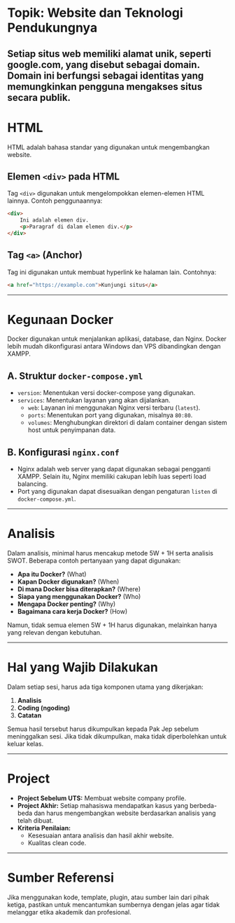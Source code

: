 # Topik: Website dan Teknologi Pendukungnya

Setiap situs web memiliki alamat unik, seperti google.com, yang disebut sebagai domain. Domain ini berfungsi sebagai identitas yang memungkinkan pengguna mengakses situs secara publik.
---

# HTML

HTML adalah bahasa standar yang digunakan untuk mengembangkan website.

## Elemen `<div>` pada HTML

Tag `<div>` digunakan untuk mengelompokkan elemen-elemen HTML lainnya. Contoh penggunaannya:

```html
<div>
    Ini adalah elemen div.
    <p>Paragraf di dalam elemen div.</p>
</div>
```

## Tag `<a>` (Anchor)

Tag ini digunakan untuk membuat hyperlink ke halaman lain. Contohnya:

```html
<a href="https://example.com">Kunjungi situs</a>
```

---

# Kegunaan Docker

Docker digunakan untuk menjalankan aplikasi, database, dan Nginx. Docker lebih mudah dikonfigurasi antara Windows dan VPS dibandingkan dengan XAMPP.

## A. Struktur `docker-compose.yml`

- `version`: Menentukan versi docker-compose yang digunakan.
- `services`: Menentukan layanan yang akan dijalankan.
  - `web`: Layanan ini menggunakan Nginx versi terbaru (`latest`).
  - `ports`: Menentukan port yang digunakan, misalnya `80:80`.
  - `volumes`: Menghubungkan direktori di dalam container dengan sistem host untuk penyimpanan data.

## B. Konfigurasi `nginx.conf`

- Nginx adalah web server yang dapat digunakan sebagai pengganti XAMPP. Selain itu, Nginx memiliki cakupan lebih luas seperti load balancing.
- Port yang digunakan dapat disesuaikan dengan pengaturan `listen` di `docker-compose.yml`.

---

# Analisis

Dalam analisis, minimal harus mencakup metode 5W + 1H serta analisis SWOT. Beberapa contoh pertanyaan yang dapat digunakan:

- **Apa itu Docker?** (What)
- **Kapan Docker digunakan?** (When)
- **Di mana Docker bisa diterapkan?** (Where)
- **Siapa yang menggunakan Docker?** (Who)
- **Mengapa Docker penting?** (Why)
- **Bagaimana cara kerja Docker?** (How)

Namun, tidak semua elemen 5W + 1H harus digunakan, melainkan hanya yang relevan dengan kebutuhan.

---

# Hal yang Wajib Dilakukan

Dalam setiap sesi, harus ada tiga komponen utama yang dikerjakan:
1. **Analisis**
2. **Coding (ngoding)**
3. **Catatan**

Semua hasil tersebut harus dikumpulkan kepada Pak Jep sebelum meninggalkan sesi. Jika tidak dikumpulkan, maka tidak diperbolehkan untuk keluar kelas.

---

# Project

- **Project Sebelum UTS:** Membuat website company profile.
- **Project Akhir:** Setiap mahasiswa mendapatkan kasus yang berbeda-beda dan harus mengembangkan website berdasarkan analisis yang telah dibuat.
- **Kriteria Penilaian:**
  - Kesesuaian antara analisis dan hasil akhir website.
  - Kualitas clean code.

---

# Sumber Referensi

Jika menggunakan kode, template, plugin, atau sumber lain dari pihak ketiga, pastikan untuk mencantumkan sumbernya dengan jelas agar tidak melanggar etika akademik dan profesional.

